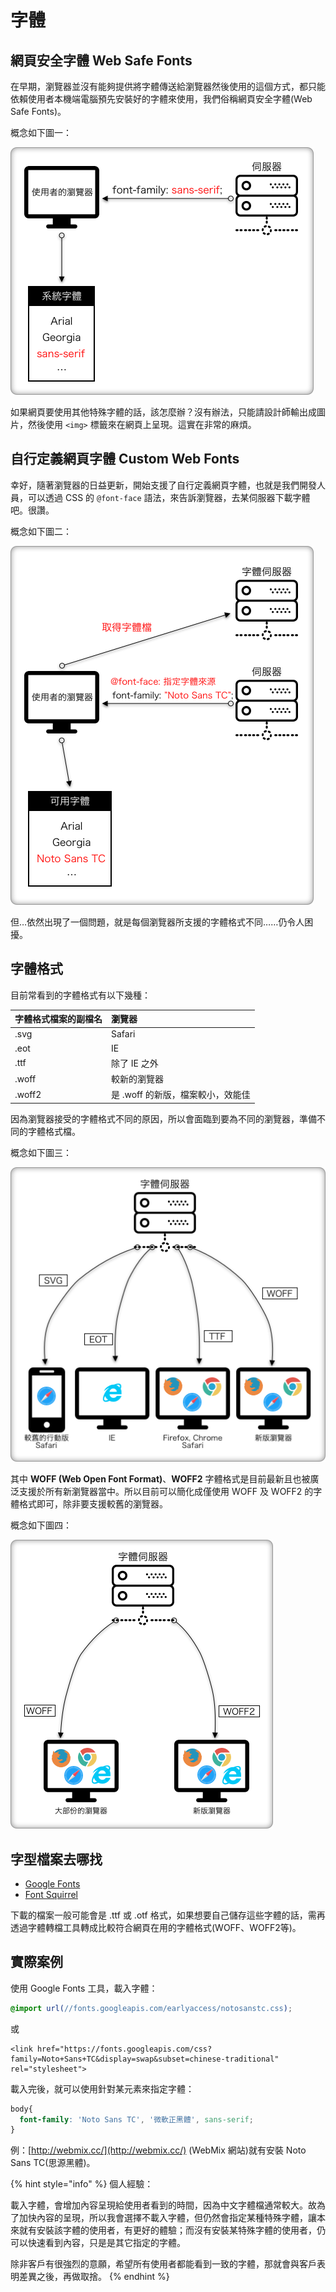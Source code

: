 # 字體

## 網頁安全字體 Web Safe Fonts

在早期，瀏覽器並沒有能夠提供將字體傳送給瀏覽器然後使用的這個方式，都只能依賴使用者本機端電腦預先安裝好的字體來使用，我們俗稱網頁安全字體\(Web Safe Fonts\)。

概念如下圖一：

![&#x5716;&#x4E00;&#xFF1A;&#x7DB2;&#x9801;&#x5B89;&#x5168;&#x5B57;&#x9AD4; Web Save Fonts](../../.gitbook/assets/web_safe_fonts.png)

​如果網頁要使用其他特殊字體的話，該怎麼辦？沒有辦法，只能請設計師輸出成圖片，然後使用 `<img>` 標籤來在網頁上呈現。這實在非常的麻煩。

## 自行定義網頁字體 Custom Web Fonts

幸好，隨著瀏覽器的日益更新，開始支援了自行定義網頁字體，也就是我們開發人員，可以透過 CSS 的 `@font-face` 語法，來告訴瀏覽器，去某伺服器下載字體吧。很讚。

概念如下圖二：

![&#x5716;&#x4E8C;&#xFF1A;&#x81EA;&#x884C;&#x5B9A;&#x7FA9;&#x7DB2;&#x9801;&#x5B57;&#x9AD4; Custom Web Fonts](../../.gitbook/assets/custom_web_fonts.png)

但…依然出現了一個問題，就是每個瀏覽器所支援的字體格式不同……仍令人困擾。

## 字體格式

目前常看到的字體格式有以下幾種：

| 字體格式檔案的副檔名 | 瀏覽器 |
| :--- | :--- |
| .svg | Safari |
| .eot | IE |
| .ttf | 除了 IE 之外 |
| .woff | 較新的瀏覽器 |
| .woff2 | 是 .woff 的新版，檔案較小，效能佳 |

因為瀏覽器接受的字體格式不同的原因，所以會面臨到要為不同的瀏覽器，準備不同的字體格式檔。

概念如下圖三：

![&#x5716;&#x4E09;&#xFF1A;&#x5404;&#x700F;&#x89BD;&#x5668;&#x63A5;&#x53D7;&#x4E0D;&#x540C;&#x7684;&#x5B57;&#x9AD4;&#x683C;&#x5F0F;](../../.gitbook/assets/custom_web_fonts_font_file.png)

其中 **WOFF \(Web Open Font Format\)**、**WOFF2** 字體格式是目前最新且也被廣泛支援於所有新瀏覽器當中。所以目前可以簡化成僅使用 WOFF 及 WOFF2 的字體格式即可，除非要支援較舊的瀏覽器。

概念如下圖四：

![&#x5716;&#x56DB;&#xFF1A;&#x5927;&#x90E8;&#x4EFD;&#x700F;&#x89BD;&#x5668;&#x90FD;&#x652F;&#x63F4; WOFF &#x7684;&#x5B57;&#x9AD4;&#x683C;&#x5F0F;](../../.gitbook/assets/custom_web_fonts_woff_file.png)

## 字型檔案去哪找

* [Google Fonts](https://fonts.google.com)
* [Font Squirrel](https://www.fontsquirrel.com/)

下載的檔案一般可能會是 .ttf 或 .otf 格式，如果想要自己儲存這些字體的話，需再透過字體轉檔工具轉成比較符合網頁在用的字體格式\(WOFF、WOFF2等\)。

## 實際案例

使用 Google Fonts 工具，載入字體：

```css
@import url(//fonts.googleapis.com/earlyaccess/notosanstc.css);
```

或

```markup
<link href="https://fonts.googleapis.com/css?family=Noto+Sans+TC&display=swap&subset=chinese-traditional" rel="stylesheet">
```

載入完後，就可以使用針對某元素來指定字體：

```css
body{
  font-family: 'Noto Sans TC', '微軟正黑體', sans-serif;
}
```

例：[http://webmix.cc/](http://webmix.cc/) \(WebMix 網站\)就有安裝 Noto Sans TC\(思源黑體\)。

{% hint style="info" %}
個人經驗：

載入字體，會增加內容呈現給使用者看到的時間，因為中文字體檔通常較大。故為了加快內容的呈現，所以我會選擇不載入字體，但仍然會指定某種特殊字體，讓本來就有安裝該字體的使用者，有更好的體驗；而沒有安裝某特殊字體的使用者，仍可以快速看到內容，只是是其它指定的字體。

除非客戶有很強烈的意願，希望所有使用者都能看到一致的字體，那就會與客戶表明差異之後，再做取捨。
{% endhint %}

